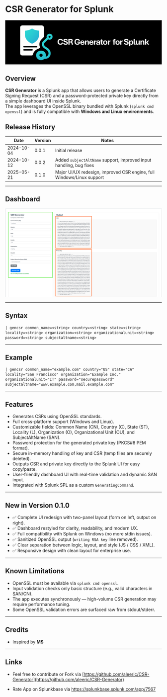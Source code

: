 # CSR Generator for Splunk

![](appserver/static/images/banner.png)

## Overview

**CSR Generator** is a Splunk app that allows users to generate a Certificate Signing Request (CSR) and a password-protected private key directly from a simple dashboard UI inside Splunk.  
The app leverages the OpenSSL binary bundled with Splunk (`splunk cmd openssl`) and is fully compatible with **Windows and Linux environments**.



## Release History

| Date       | Version | Notes                                                                 |
|------------|---------|-----------------------------------------------------------------------|
| 2024-10-04 | 0.0.1   | Initial release                                                       |
| 2024-10-12 | 0.0.2   | Added `subjectAltName` support, improved input handling, bug fixes    |
| 2025-05-21 | 0.1.0   | Major UI/UX redesign, improved CSR engine, full Windows/Linux support |

---

## Dashboard

![](appserver/static/images/view.png)

---

## Syntax

```spl
| gencsr common_name=<string> country=<string> state=<string> locality=<string> organization=<string> organizationalunit=<string> password=<string> subjectaltname=<string>
```

---

## Example

```spl
| gencsr common_name="example.com" country="US" state="CA" locality="San Francisco" organization="Example Inc." organizationalunit="IT" password="securepassword" subjectaltname="www.example.com,mail.example.com"
```

---

## Features

- Generates CSRs using OpenSSL standards.
- Full cross-platform support (Windows and Linux).
- Customizable fields: Common Name (CN), Country (C), State (ST), Locality (L), Organization (O), Organizational Unit (OU), and SubjectAltName (SAN).
- Password protection for the generated private key (PKCS#8 PEM format).
- Secure in-memory handling of key and CSR (temp files are securely deleted).
- Outputs CSR and private key directly to the Splunk UI for easy copy/paste.
- User-friendly dashboard UI with real-time validation and dynamic SAN input.
- Integrated with Splunk SPL as a custom `GeneratingCommand`.

---

## New in Version 0.1.0

- ✅ Complete UI redesign with two-panel layout (form on left, output on right).
- ✅ Dashboard restyled for clarity, readability, and modern UX.
- ✅ Full compatibility with Splunk on Windows (no more stdin issues).
- ✅ Sanitized OpenSSL output (`writing RSA key` line removed).
- ✅ Clear separation between logic, layout, and style (JS / CSS / XML).
- ✅ Responsive design with clean layout for enterprise use.

---

## Known Limitations

- OpenSSL must be available via `splunk cmd openssl`.
- Input validation checks only basic structure (e.g., valid characters in SAN/CN).
- The app executes synchronously — high-volume CSR generation may require performance tuning.
- Some OpenSSL validation errors are surfaced raw from stdout/stderr.

---

## Credits

- Inspired by **MS**

---

## Links

- Feel free to contribute or Fork via [https://github.com/aleeric/CSR-Generator](https://github.com/aleeric/CSR-Generator)

- Rate App on Splunkbase via https://splunkbase.splunk.com/app/7567


